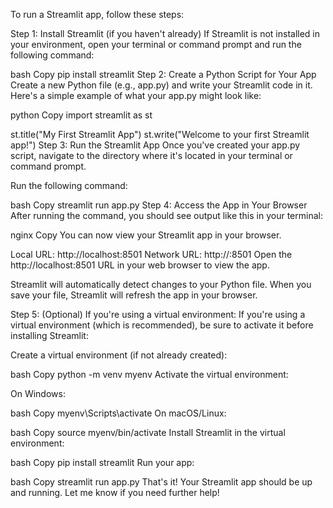 To run a Streamlit app, follow these steps:

Step 1: Install Streamlit (if you haven't already)
If Streamlit is not installed in your environment, open your terminal or command prompt and run the following command:

bash
Copy
pip install streamlit
Step 2: Create a Python Script for Your App
Create a new Python file (e.g., app.py) and write your Streamlit code in it. Here's a simple example of what your app.py might look like:

python
Copy
import streamlit as st

st.title("My First Streamlit App")
st.write("Welcome to your first Streamlit app!")
Step 3: Run the Streamlit App
Once you've created your app.py script, navigate to the directory where it's located in your terminal or command prompt.

Run the following command:

bash
Copy
streamlit run app.py
Step 4: Access the App in Your Browser
After running the command, you should see output like this in your terminal:

nginx
Copy
You can now view your Streamlit app in your browser.

Local URL: http://localhost:8501
Network URL: http://<your-ip>:8501
Open the http://localhost:8501 URL in your web browser to view the app.

Streamlit will automatically detect changes to your Python file. When you save your file, Streamlit will refresh the app in your browser.

Step 5: (Optional) If you're using a virtual environment:
If you're using a virtual environment (which is recommended), be sure to activate it before installing Streamlit:

Create a virtual environment (if not already created):

bash
Copy
python -m venv myenv
Activate the virtual environment:

On Windows:

bash
Copy
myenv\Scripts\activate
On macOS/Linux:

bash
Copy
source myenv/bin/activate
Install Streamlit in the virtual environment:

bash
Copy
pip install streamlit
Run your app:

bash
Copy
streamlit run app.py
That's it! Your Streamlit app should be up and running. Let me know if you need further help!
